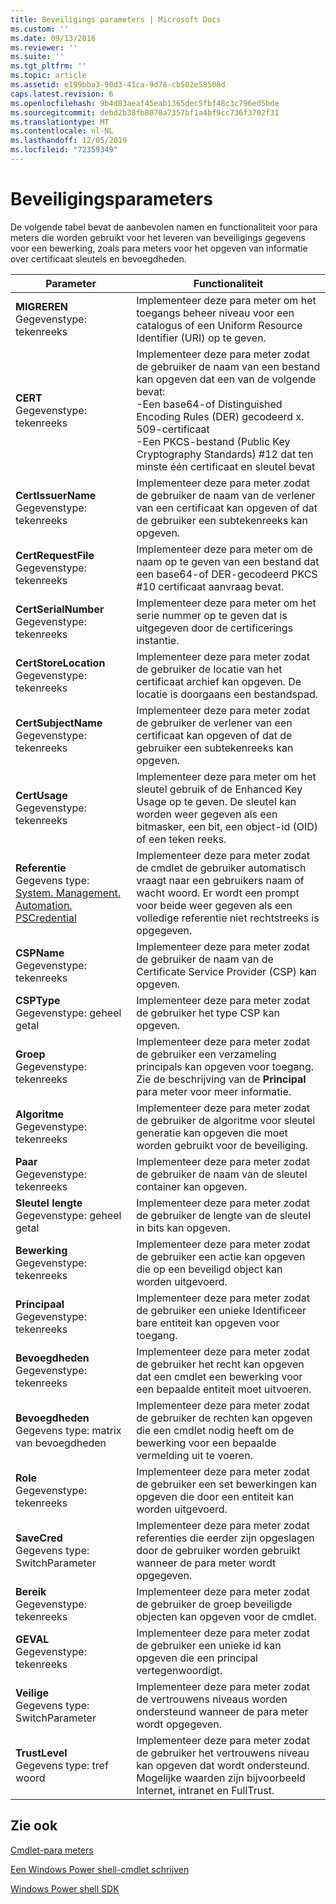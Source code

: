 ```yaml
---
title: Beveiligings parameters | Microsoft Docs
ms.custom: ''
ms.date: 09/13/2016
ms.reviewer: ''
ms.suite: ''
ms.tgt_pltfrm: ''
ms.topic: article
ms.assetid: e199bba3-90d3-41ca-9d78-cb502e58508d
caps.latest.revision: 6
ms.openlocfilehash: 9b4d83aeaf45eab1365dec5fbf48c3c796ed5bde
ms.sourcegitcommit: debd2b38fb8070a7357bf1a4bf9cc736f3702f31
ms.translationtype: MT
ms.contentlocale: nl-NL
ms.lasthandoff: 12/05/2019
ms.locfileid: "72359349"
---
```

# <a name="security-parameters"></a>Beveiligingsparameters

De volgende tabel bevat de aanbevolen namen en functionaliteit voor para meters die worden gebruikt voor het leveren van beveiligings gegevens voor een bewerking, zoals para meters voor het opgeven van informatie over certificaat sleutels en bevoegdheden.

|Parameter|Functionaliteit|
|---|---|
|**MIGREREN**<br>Gegevenstype: tekenreeks|Implementeer deze para meter om het toegangs beheer niveau voor een catalogus of een Uniform Resource Identifier (URI) op te geven.|
|**CERT**<br>Gegevenstype: tekenreeks|Implementeer deze para meter zodat de gebruiker de naam van een bestand kan opgeven dat een van de volgende bevat:<br>-Een base64-of Distinguished Encoding Rules (DER) gecodeerd x. 509-certificaat<br>-Een PKCS-bestand (Public Key Cryptography Standards) #12 dat ten minste één certificaat en sleutel bevat|
|**CertIssuerName**<br>Gegevenstype: tekenreeks|Implementeer deze para meter zodat de gebruiker de naam van de verlener van een certificaat kan opgeven of dat de gebruiker een subtekenreeks kan opgeven.|
|**CertRequestFile**<br>Gegevenstype: tekenreeks|Implementeer deze para meter om de naam op te geven van een bestand dat een base64-of DER-gecodeerd PKCS #10 certificaat aanvraag bevat.|
|**CertSerialNumber**<br>Gegevenstype: tekenreeks|Implementeer deze para meter om het serie nummer op te geven dat is uitgegeven door de certificerings instantie.|
|**CertStoreLocation**<br>Gegevenstype: tekenreeks|Implementeer deze para meter zodat de gebruiker de locatie van het certificaat archief kan opgeven. De locatie is doorgaans een bestandspad.|
|**CertSubjectName**<br>Gegevenstype: tekenreeks|Implementeer deze para meter zodat de gebruiker de verlener van een certificaat kan opgeven of dat de gebruiker een subtekenreeks kan opgeven.|
|**CertUsage**<br>Gegevenstype: tekenreeks|Implementeer deze para meter om het sleutel gebruik of de Enhanced Key Usage op te geven. De sleutel kan worden weer gegeven als een bitmasker, een bit, een object-id (OID) of een teken reeks.|
|**Referentie**<br>Gegevens type: [System. Management. Automation. PSCredential](/dotnet/api/System.Management.Automation.PSCredential)|Implementeer deze para meter zodat de cmdlet de gebruiker automatisch vraagt naar een gebruikers naam of wacht woord. Er wordt een prompt voor beide weer gegeven als een volledige referentie niet rechtstreeks is opgegeven.|
|**CSPName**<br>Gegevenstype: tekenreeks|Implementeer deze para meter zodat de gebruiker de naam van de Certificate Service Provider (CSP) kan opgeven.|
|**CSPType**<br>Gegevenstype: geheel getal|Implementeer deze para meter zodat de gebruiker het type CSP kan opgeven.|
|**Groep**<br>Gegevenstype: tekenreeks|Implementeer deze para meter zodat de gebruiker een verzameling principals kan opgeven voor toegang. Zie de beschrijving van de **Principal** para meter voor meer informatie.|
|**Algoritme**<br>Gegevenstype: tekenreeks|Implementeer deze para meter zodat de gebruiker de algoritme voor sleutel generatie kan opgeven die moet worden gebruikt voor de beveiliging.|
|**Paar**<br>Gegevenstype: tekenreeks|Implementeer deze para meter zodat de gebruiker de naam van de sleutel container kan opgeven.|
|**Sleutel lengte**<br>Gegevenstype: geheel getal|Implementeer deze para meter zodat de gebruiker de lengte van de sleutel in bits kan opgeven.|
|**Bewerking**<br>Gegevenstype: tekenreeks|Implementeer deze para meter zodat de gebruiker een actie kan opgeven die op een beveiligd object kan worden uitgevoerd.|
|**Principaal**<br>Gegevenstype: tekenreeks|Implementeer deze para meter zodat de gebruiker een unieke Identificeer bare entiteit kan opgeven voor toegang.|
|**Bevoegdheden**<br>Gegevenstype: tekenreeks|Implementeer deze para meter zodat de gebruiker het recht kan opgeven dat een cmdlet een bewerking voor een bepaalde entiteit moet uitvoeren.|
|**Bevoegdheden**<br>Gegevens type: matrix van bevoegdheden|Implementeer deze para meter zodat de gebruiker de rechten kan opgeven die een cmdlet nodig heeft om de bewerking voor een bepaalde vermelding uit te voeren.|
|**Role**<br>Gegevenstype: tekenreeks|Implementeer deze para meter zodat de gebruiker een set bewerkingen kan opgeven die door een entiteit kan worden uitgevoerd.|
|**SaveCred**<br>Gegevens type: SwitchParameter|Implementeer deze para meter zodat referenties die eerder zijn opgeslagen door de gebruiker worden gebruikt wanneer de para meter wordt opgegeven.|
|**Bereik**<br>Gegevenstype: tekenreeks|Implementeer deze para meter zodat de gebruiker de groep beveiligde objecten kan opgeven voor de cmdlet.|
|**GEVAL**<br>Gegevenstype: tekenreeks|Implementeer deze para meter zodat de gebruiker een unieke id kan opgeven die een principal vertegenwoordigt.|
|**Veilige**<br>Gegevens type: SwitchParameter|Implementeer deze para meter zodat de vertrouwens niveaus worden ondersteund wanneer de para meter wordt opgegeven.|
|**TrustLevel**<br>Gegevens type: tref woord|Implementeer deze para meter zodat de gebruiker het vertrouwens niveau kan opgeven dat wordt ondersteund. Mogelijke waarden zijn bijvoorbeeld Internet, intranet en FullTrust.|

## <a name="see-also"></a>Zie ook

[Cmdlet-para meters](./cmdlet-parameters.md)

[Een Windows Power shell-cmdlet schrijven](./writing-a-windows-powershell-cmdlet.md)

[Windows Power shell SDK](../windows-powershell-reference.md)
